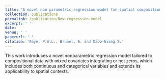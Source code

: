 ```yaml
---
title: "A novel non parametric regression model for spatial compositional data with zeros zeros and both continuous and discrete covariates. [Click here]"
collection: publications
permalink: /publication/New-regression-model
excerpt: ' '
date:
venue: ' '
paperurl: ' '
citation: 'Faye, P.A.L., Brunel, E. and Dabo-Niang S.'
---
```


This work introduces a novel nonparametric regression model tailored to compositional data with mixed covariates integrating or not zeros, which includes both continuous and categorical variables and extends its applicability to spatial contexts. 
